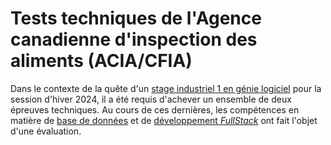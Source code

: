 # Tests techniques de l'Agence canadienne d'inspection des aliments (ACIA/CFIA)
Dans le contexte de la quête d'un [stage industriel 1 en génie logiciel](https://www.etsmtl.ca/etudes/cours/sta106) pour la session d'hiver 2024, il a été requis d'achever un ensemble de deux épreuves techniques. Au cours de ces dernières, les compétences en matière de [base de données](https://github.com/ibrahimbadri-dev/tests-techniques-ACIA/tree/main/Test%20technique%201) et de [développement _FullStack_](https://github.com/ibrahimbadri-dev/tests-techniques-ACIA/tree/main/Test%20technique%202) ont fait l'objet d'une évaluation.   
